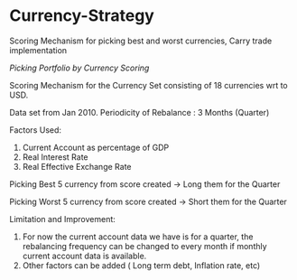 # Currency-Strategy
Scoring Mechanism for picking best and worst currencies, Carry trade implementation

*Picking Portfolio by Currency Scoring*

Scoring Mechanism for the Currency Set consisting of 18 currencies wrt to USD.

Data set from Jan 2010.
Periodicity of Rebalance : 3 Months (Quarter)

Factors Used:
1) Current Account as percentage of GDP
2) Real Interest Rate
3) Real Effective Exchange Rate

Picking Best 5 currency from score created -> Long them for the Quarter

Picking Worst 5 currency from score created -> Short them for the Quarter

Limitation and Improvement:
1) For now the current account data we have is for a quarter, the rebalancing frequency can be changed to every month if monthly current account data is available.
2) Other factors can be added ( Long term debt, Inflation rate, etc)

